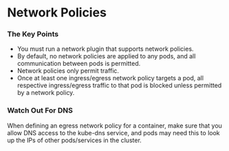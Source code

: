 # Network Policies

### The Key Points
- You must run a network plugin that supports network policies.
- By default, no network policies are applied to any pods, and all communication between pods is permitted.
- Network policies only permit traffic.
- Once at least one ingress/egress network policy targets a pod, all respective ingress/egress traffic to that pod is blocked unless permitted by a network policy.

### Watch Out For DNS
When defining an egress network policy for a container, make sure that you allow DNS access to the kube-dns service, and pods may need this to look up the IPs of other pods/services in the cluster.
